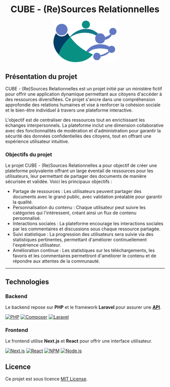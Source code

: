<div align="center">

# CUBE - (Re)Sources Relationnelles

<img src="frontend/public/logo.png" alt="Project Logo" width="200"/>

</div>

## Présentation du projet
CUBE - (Re)Sources Relationnelles est un projet initié par un ministère fictif pour offrir une application dynamique permettant aux citoyens d'accéder à des ressources diversifiées. Ce projet s'ancre dans une compréhension approfondie des relations humaines et vise à renforcer la cohésion sociale et le bien-être individuel à travers une plateforme interactive.

L'objectif est de centraliser des ressources tout en enrichissant les échanges interpersonnels. La plateforme inclut une dimension collaborative avec des fonctionnalités de modération et d'administration pour garantir la sécurité des données confidentielles des citoyens, tout en offrant une expérience utilisateur intuitive.


### Objectifs du projet

Le projet CUBE - (Re)Sources Relationnelles a pour objectif de créer une plateforme polyvalente offrant un large éventail de ressources pour les utilisateurs, leur permettant de partager des documents de manière sécurisée et validée. Voici les principaux objectifs :

- Partage de ressources : Les utilisateurs peuvent partager des documents avec le grand public, avec validation préalable pour garantir la qualité.
- Personnalisation du contenu : Chaque utilisateur peut suivre les catégories qui l'intéressent, créant ainsi un flux de contenu personnalisé.
- Interactions sociales : La plateforme encourage les interactions sociales par les commentaires et discussions sous chaque ressource partagée.
- Suivi statistique : La progression des utilisateurs sera suivie via des statistiques pertinentes, permettant d'améliorer continuellement l'expérience utilisateur.
- Amélioration continue : Les statistiques sur les téléchargements, les favoris et les commentaires permettront d'améliorer le contenu et de répondre aux attentes de la communauté.


---

## Technologies

### Backend
Le backend repose sur **PHP** et le framework **Laravel** pour assurer une **[API](https://app.swaggerhub.com/apis-docs/Capryc0rne/re-sources_relationnelles/0.26)**.

[![PHP](https://img.shields.io/badge/php-8.2.12-purple)](https://www.php.net/releases/8.2/en.php)
[![Composer](https://img.shields.io/badge/composer-2.6.6-brown)](https://getcomposer.org/download/)
[![Laravel](https://img.shields.io/badge/laravel-10.41.0-blue)](https://laravel.com/)

### Frontend
Le frontend utilise **Next.js** et **React** pour offrir une interface utilisateur.

[![Next.js](https://img.shields.io/badge/Next.js-14.1.4-black)](https://nextjs.org/)
[![React](https://img.shields.io/badge/React-18.2.0-brown)](https://react.dev/)
[![NPM](https://img.shields.io/badge/NPM-10.2.3-blue)](https://www.npmjs.com/)
[![Node.js](https://img.shields.io/badge/Node.js-20.10.0-green)](https://nodejs.org/en/)


## Licence

Ce projet est sous licence [MIT License](https://fr.wikipedia.org/wiki/Licence_MIT).
